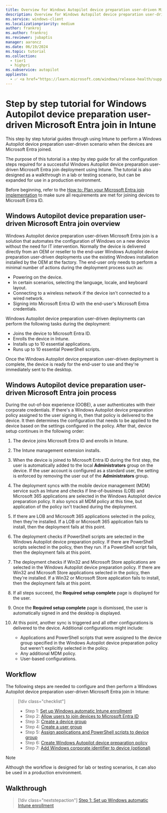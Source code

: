 ```yaml
---
title: Overview for Windows Autopilot device preparation user-driven Microsoft Entra join in Intune
description: Overview for Windows Autopilot device preparation user-driven Microsoft Entra join in Intune.
ms.service: windows-client
ms.localizationpriority: medium
author: frankroj
ms.author: frankroj
ms.reviewer: jubaptis
manager: aaroncz
ms.date: 06/19/2024
ms.topic: tutorial
ms.collection:
  - tier1
  - highpri
ms.subservice: autopilot
appliesto:
  - ✅ <a href="https://learn.microsoft.com/windows/release-health/supported-versions-windows-client" target="_blank">Windows 11</a>
---
```


# Step by step tutorial for Windows Autopilot device preparation user-driven Microsoft Entra join in Intune

This step by step tutorial guides through using Intune to perform a Windows Autopilot device preparation user-driven scenario when the devices are Microsoft Entra joined.

The purpose of this tutorial is a step by step guide for all the configuration steps required for a successful Windows Autopilot device preparation user-driven Microsoft Entra join deployment using Intune. The tutorial is also designed as a walkthrough in a lab or testing scenario, but can be expanded for use in a production environment.

Before beginning, refer to the [How to: Plan your Microsoft Entra join implementation](/azure/active-directory/devices/azureadjoin-plan) to make sure all requirements are met for joining devices to Microsoft Entra ID.

## Windows Autopilot device preparation user-driven Microsoft Entra join overview

Windows Autopilot device preparation user-driven Microsoft Entra join is a solution that automates the configuration of Windows on a new device without the need for IT intervention. Normally the device is delivered directly from an OEM or reseller to the end-user  Windows Autopilot device preparation user-driven deployments use the existing Windows installation installed by the OEM at the factory. The end-user only needs to perform a minimal number of actions during the deployment process such as:

- Powering on the device.
- In certain scenarios, selecting the language, locale, and keyboard layout.
- Connecting to a wireless network if the device isn't connected to a wired network.
- Signing into Microsoft Entra ID with the end-user's Microsoft Entra credentials.

Windows Autopilot device preparation user-driven deployments can perform the following tasks during the deployment:

- Joins the device to Microsoft Entra ID.
- Enrolls the device in Intune.
- Installs up to 10 essential applications.
- Runs up to 10 essential PowerShell scripts.

Once the Windows Autopilot device preparation user-driven deployment is complete, the device is ready for the end-user to use and they're immediately sent to the desktop.

## Windows Autopilot device preparation user-driven Microsoft Entra join process

During the out-of-box experience (OOBE), a user authenticates with their corporate credentials. If there's a Windows Autopilot device preparation policy assigned to the user signing in, then that policy is delivered to the device. It then determines the configuration that needs to be applied to the device based on the settings configured in the policy. After that, device setup continues in the following order:

1. The device joins Microsoft Entra ID and enrolls in Intune.

1. The Intune management extension installs.

1. When the device is joined to Microsoft Entra ID during the first step, the user is automatically added to the local **Administrators** group on the device. If the user account is configured as a standard user, the setting is enforced by removing the user out of the **Administrators** group.

1. The deployment syncs with the mobile device management (MDM) service such as Intune and checks if line-of-business (LOB) and Microsoft 365 applications are selected in the Windows Autopilot device preparation policy. It also syncs all MDM policy at this time, but application of the policy isn't tracked during the deployment.

1. If there are LOB and Microsoft 365 applications selected in the policy, then they're installed. If a LOB or Microsoft 365 application fails to install, then the deployment fails at this point.

1. The deployment checks if PowerShell scripts are selected in the Windows Autopilot device preparation policy. If there are PowerShell scripts selected in the policy, then they run. If a PowerShell script fails, then the deployment fails at this point.

1. The deployment checks if Win32 and Microsoft Store applications are selected in the Windows Autopilot device preparation policy. If there are Win32 and Microsoft Store applications selected in the policy, then they're installed. If a Win32 or Microsoft Store application fails to install, then the deployment fails at this point.

1. If all steps succeed, the **Required setup complete** page is displayed for the user.

1. Once the **Required setup complete** page is dismissed, the user is automatically signed in and the desktop is displayed.

1. At this point, another sync is triggered and all other configurations is delivered to the device. Additional configurations might include:

    - Applications and PowerShell scripts that were assigned to the device group specified in the Windows Autopilot device preparation policy but weren't explicitly selected in the policy.
    - Any additional MDM policy.
    - User-based configurations.

## Workflow

The following steps are needed to configure and then perform a Windows Autopilot device preparation user-driven Microsoft Entra join in Intune:

> [!div class="checklist"]
>
> - Step 1: [Set up Windows automatic Intune enrollment](entra-join-automatic-enrollment.md)
> - Step 2: [Allow users to join devices to Microsoft Entra ID](entra-join-allow-users-to-join.md)
> - Step 3: [Create a device group](entra-join-device-group.md)
> - Step 4: [Create a user group](entra-join-user-group.md)
> - Step 5: [Assign applications and PowerShell scripts to device group](entra-join-assign-apps-scripts.md)
> - Step 6: [Create Windows Autopilot device preparation policy](entra-join-autopilot-policy.md)
> - Step 7: [Add Windows corporate identifier to device (optional)](entra-join-corporate-identifier.md)

> [!NOTE]
>
> Although the workflow is designed for lab or testing scenarios, it can also be used in a production environment.

## Walkthrough

> [!div class="nextstepaction"]
> [Step 1: Set up Windows automatic Intune enrollment](entra-join-automatic-enrollment.md)
